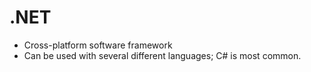 # .NET
* Cross-platform software framework
* Can be used with several different languages; C# is most common.


